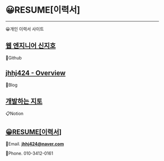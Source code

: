 # 😀RESUME[이력서]

---

😀개인 이력서 사이트

[웹 엔지니어 신지호](https://dev-shinjiho.site/)
---

📝Github

[jhhj424 - Overview](https://github.com/jhhj424)
---

📖Blog

[개발하는 지토](https://jhhj424.tistory.com/)
---

📋Notion

[😀RESUME[이력서]](https://www.notion.so/RESUME-7b75f185935b407f84b5f35bc21a03ac)
---

📧Email. **jhhj424@naver.com**

📱Phone. 010-3412-0161
